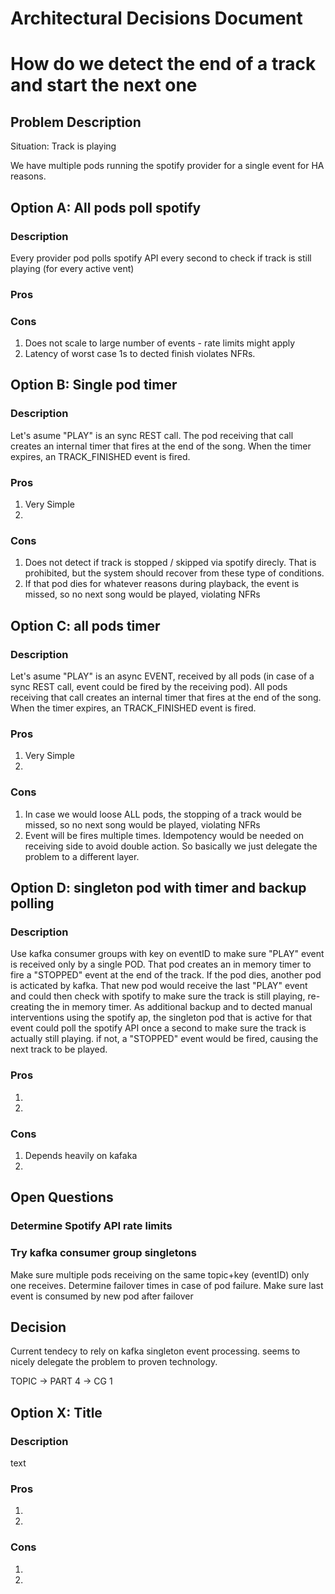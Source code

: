 # Architectural Decisions Document


#  How do we detect the end of a track and start the next one

## Problem Description
Situation: Track is playing



We have multiple pods running the spotify provider for a single event for HA reasons.



## Option A: All pods poll spotify
### Description
Every provider pod polls spotify API every second to check if track is still playing (for every active vent)
### Pros
### Cons
1. Does not scale to large number of events - rate limits might apply
1. Latency of worst case 1s to dected finish violates NFRs.

## Option B: Single pod timer
### Description
Let's asume "PLAY" is an sync REST call. The pod receiving that call creates an internal timer that fires at the end of the song. When the timer expires, an TRACK_FINISHED event is fired.
### Pros
1. Very Simple
1.
### Cons
1. Does not detect if track is stopped / skipped via spotify direcly. That is prohibited, but the system should recover from these type of conditions.
1. If that pod dies for whatever reasons during playback, the event is missed, so no next song would be played, violating NFRs


## Option C: all pods timer
### Description
Let's asume "PLAY" is an async EVENT, received by all pods (in case of a sync REST call, event could be fired by the receiving pod). All pods receiving that call creates an internal timer that fires at the end of the song. When the timer expires, an TRACK_FINISHED event is fired.
### Pros
1. Very Simple
1. 
### Cons
1. In case we would loose ALL pods, the stopping of a track would be missed, so no next song would be played, violating NFRs
1. Event will be fires multiple times. Idempotency would be needed on receiving side to avoid double action. So basically we just delegate the problem to a different layer.


## Option D: singleton pod with timer and backup polling
### Description
Use kafka consumer groups with key on eventID to make sure "PLAY" event is received only by a single POD. 
That pod creates an in memory timer to fire a "STOPPED" event at the end of the track.
If the pod dies, another pod is acticated by kafka. That new pod would receive the last "PLAY" event and could then check with spotify to make sure the track is still playing, re-creating the in memory timer.
As additional backup and to dected manual interventions using the spotify ap, the singleton pod that is active for that event could poll the spotify API once a second to make sure the track is actually still playing. if not, a "STOPPED" event would be fired, causing the next track to be played.

### Pros
1. 
1.
### Cons
1. Depends heavily on kafaka
1. 




## Open Questions
### Determine Spotify API rate limits
### Try kafka consumer group singletons 
Make sure multiple pods receiving on the same topic+key (eventID) only one receives.
Determine failover times in case of pod failure.
Make sure last event is consumed by new pod after failover



## Decision
Current tendecy to rely on kafka singleton event processing. seems to nicely delegate the problem to proven technology.


TOPIC -> PART 4 -> CG 1



## Option X: Title
### Description
text

### Pros
1. 
1.
### Cons
1. 
1. 
